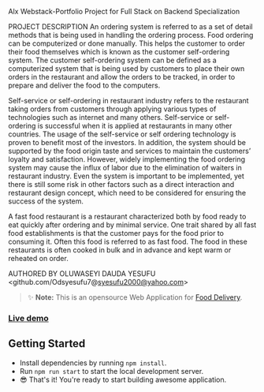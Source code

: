Alx Webstack-Portfolio Project for Full Stack on Backend Specialization

PROJECT DESCRIPTION
An ordering system is referred to as a set of detail methods that is being used in handling the ordering process. Food ordering can be computerized or done manually. This helps the customer to order their food themselves which is known as the customer self-ordering system. The customer self-ordering system can be defined as a computerized system that is being used by customers to place their own orders in the restaurant and allow the orders to be tracked, in order to prepare and deliver the food to the computers.

Self-service or self-ordering in restaurant industry refers to the restaurant taking orders from customers through applying various types of technologies such as internet and many others. Self-service or self-ordering is successful when it is applied at restaurants in many other countries. The usage of the self-service or self ordering technology is proven to benefit most of the investors.
In addition, the system should be supported by the food origin taste and services to maintain the customers’ loyalty and satisfaction. However, widely implementing the food ordering system may cause the influx of labor due to the elimination of waiters in restaurant industry. Even the system is important to be implemented, yet there is still some risk in other factors such as a direct interaction and restaurant design concept, which need to be considered for ensuring the success of the system.

A fast food restaurant is a restaurant characterized both by food ready to eat quickly after ordering and by minimal service. One trait shared by all fast food establishments is that the customer pays for the food prior to consuming it. Often this food is referred to as fast food. The food in these restaurants is often cooked in bulk and in advance and kept warm or reheated on order. 

AUTHORED BY OLUWASEYI DAUDA YESUFU <github.com/Odsyesufu7@syesufu2000@yahoo.com>

> ✨ **Note:** This is an opensource Web Application for [Food Delivery](https://react-skychef-food.firebaseapp.com/).

### [Live demo](https://react-skychef-food.firebaseapp.com/)

## Getting Started

- Install dependencies by running `npm install`.
- Run `npm run start` to start the local development server.
- 😎 That's it! You're ready to start building awesome application.
